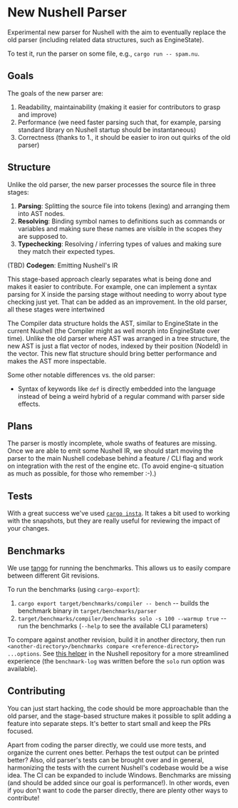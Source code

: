 # New Nushell Parser

Experimental new parser for Nushell with the aim to eventually replace the old parser (including related data structures, such as EngineState).

To test it, run the parser on some file, e.g., `cargo run -- spam.nu`.

## Goals

The goals of the new parser are:

1. Readability, maintainability (making it easier for contributors to grasp and improve)
2. Performance (we need faster parsing such that, for example, parsing standard library on Nushell startup should be instantaneous)
3. Correctness (thanks to 1., it should be easier to iron out quirks of the old parser)

## Structure

Unlike the old parser, the new parser processes the source file in three stages:

1. **Parsing**: Splitting the source file into tokens (lexing) and arranging them into AST nodes.
2. **Resolving**: Binding symbol names to definitions such as commands or variables and making sure these names are visible in the scopes they are supposed to.
3. **Typechecking**: Resolving / inferring types of values and making sure they match their expected types.

(TBD) **Codegen**: Emitting Nushell's IR

This stage-based approach clearly separates what is being done and makes it easier to contribute.
For example, one can implement a syntax parsing for X inside the parsing stage without needing to worry about type checking just yet.
That can be added as an improvement.
In the old parser, all these stages were intertwined

The Compiler data structure holds the AST, similar to EngineState in the current Nushell (the Compiler might as well morph into EngineState over time).
Unlike the old parser where AST was arranged in a tree structure, the new AST is just a flat vector of nodes, indexed by their position (NodeId) in the vector.
This new flat structure should bring better performance and makes the AST more inspectable.

Some other notable differences vs. the old parser:

- Syntax of keywords like `def` is directly embedded into the language instead of being a weird hybrid of a regular command with parser side effects.

## Plans

The parser is mostly incomplete, whole swaths of features are missing.
Once we are able to emit some Nushell IR, we should start moving the parser to the main Nushell codebase behind a feature / CLI flag and work on integration with the rest of the engine etc.
(To avoid engine-q situation as much as possible, for those who remember :-).)

## Tests

With a great success we've used [`cargo insta`](https://github.com/mitsuhiko/insta).
It takes a bit used to working with the snapshots, but they are really useful for reviewing the impact of your changes.

## Benchmarks

We use [tango](https://github.com/bazhenov/tango) for running the benchmarks.
This allows us to easily compare between different Git revisions.

To run the benchmarks (using `cargo-export`):

1. `cargo export target/benchmarks/compiler -- bench` -- builds the benchmark binary in `target/benchmarks/parser`
2. `target/benchmarks/compiler/benchmarks solo -s 100 --warmup true` -- run the benchmarks (`--help` to see the available CLI parameters)

To compare against another revision, build it in another directory, then run `<another-directory>/benchmarks compare <reference-directory> ...options`.
See [this helper](https://github.com/nushell/nushell/blob/bdbcf829673c0a51805499832c20fab8a010733d/toolkit.nu#L498) in the Nushell repository for a more streamlined experience (the `benchmark-log` was written before the `solo` run option was available).

## Contributing

You can just start hacking, the code should be more approachable than the old parser, and the stage-based structure makes it possible to split adding a feature into separate steps.
It's better to start small and keep the PRs focused.

Apart from coding the parser directly, we could use more tests, and organize the current ones better.
Perhaps the test output can be printed better?
Also, old parser's tests can be brought over and in general, harmonizing the tests with the current Nushell's codebase would be a wise idea.
The CI can be expanded to include Windows.
Benchmarks are missing (and should be added since our goal is performance!).
In other words, even if you don't want to code the parser directly, there are plenty other ways to contribute!
